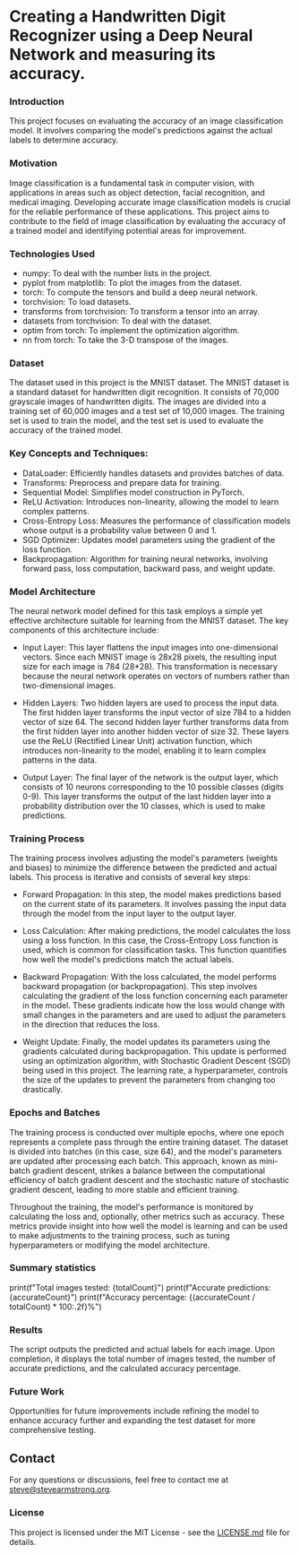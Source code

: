 # Creating a Handwritten Digit Recognizer using a Deep Neural Network and measuring its accuracy.

### Introduction
This project focuses on evaluating the accuracy of an image classification model. It involves comparing the model's predictions against the actual labels to determine accuracy.

### Motivation

Image classification is a fundamental task in computer vision, with applications in areas such as object detection, facial recognition, and medical imaging. Developing accurate image classification models is crucial for the reliable performance of these applications. This project aims to contribute to the field of image classification by evaluating the accuracy of a trained model and identifying potential areas for improvement.

### Technologies Used
* numpy: To deal with the number lists in the project.
* pyplot from matplotlib: To plot the images from the dataset.
* torch: To compute the tensors and build a deep neural network.
* torchvision: To load datasets.
* transforms from torchvision: To transform a tensor into an array.
* datasets from torchvision: To deal with the dataset.
* optim from torch: To implement the optimization algorithm.
* nn from torch: To take the 3-D transpose of the images.


### Dataset

The dataset used in this project is the MNIST dataset. The MNIST dataset is a standard dataset for handwritten digit recognition. It consists of 70,000 grayscale images of handwritten digits. The images are divided into a training set of 60,000 images and a test set of 10,000 images. The training set is used to train the model, and the test set is used to evaluate the accuracy of the trained model.


### Key Concepts and Techniques:
* DataLoader: Efficiently handles datasets and provides batches of data.
* Transforms: Preprocess and prepare data for training.
* Sequential Model: Simplifies model construction in PyTorch.
* ReLU Activation: Introduces non-linearity, allowing the model to learn complex patterns.
* Cross-Entropy Loss: Measures the performance of classification models whose output is a probability value between 0 and 1.
* SGD Optimizer: Updates model parameters using the gradient of the loss function.
* Backpropagation: Algorithm for training neural networks, involving forward pass, loss computation, backward pass, and weight update.


### Model Architecture

The neural network model defined for this task employs a simple yet effective architecture suitable for learning from the MNIST dataset. The key components of this architecture include:

* Input Layer: This layer flattens the input images into one-dimensional vectors. Since each MNIST image is 28x28 pixels, the resulting input size for each image is 784 (28*28). This transformation is necessary because the neural network operates on vectors of numbers rather than two-dimensional images.

* Hidden Layers: Two hidden layers are used to process the input data. The first hidden layer transforms the input vector of size 784 to a hidden vector of size 64. The second hidden layer further transforms data from the first hidden layer into another hidden vector of size 32. These layers use the ReLU (Rectified Linear Unit) activation function, which introduces non-linearity to the model, enabling it to learn complex patterns in the data.

* Output Layer: The final layer of the network is the output layer, which consists of 10 neurons corresponding to the 10 possible classes (digits 0-9). This layer transforms the output of the last hidden layer into a probability distribution over the 10 classes, which is used to make predictions.

### Training Process
The training process involves adjusting the model's parameters (weights and biases) to minimize the difference between the predicted and actual labels. This process is iterative and consists of several key steps:

* Forward Propagation: In this step, the model makes predictions based on the current state of its parameters. It involves passing the input data through the model from the input layer to the output layer.

* Loss Calculation: After making predictions, the model calculates the loss using a loss function. In this case, the Cross-Entropy Loss function is used, which is common for classification tasks. This function quantifies how well the model's predictions match the actual labels.

* Backward Propagation: With the loss calculated, the model performs backward propagation (or backpropagation). This step involves calculating the gradient of the loss function concerning each parameter in the model. These gradients indicate how the loss would change with small changes in the parameters and are used to adjust the parameters in the direction that reduces the loss.

* Weight Update: Finally, the model updates its parameters using the gradients calculated during backpropagation. This update is performed using an optimization algorithm, with Stochastic Gradient Descent (SGD) being used in this project. The learning rate, a hyperparameter, controls the size of the updates to prevent the parameters from changing too drastically.

### Epochs and Batches
The training process is conducted over multiple epochs, where one epoch represents a complete pass through the entire training dataset. The dataset is divided into batches (in this case, size 64), and the model's parameters are updated after processing each batch. This approach, known as mini-batch gradient descent, strikes a balance between the computational efficiency of batch gradient descent and the stochastic nature of stochastic gradient descent, leading to more stable and efficient training.

Throughout the training, the model's performance is monitored by calculating the loss and, optionally, other metrics such as accuracy. These metrics provide insight into how well the model is learning and can be used to make adjustments to the training process, such as tuning hyperparameters or modifying the model architecture.

### Summary statistics
print(f"Total images tested: {totalCount}")
print(f"Accurate predictions: {accurateCount}")
print(f"Accuracy percentage: {(accurateCount / totalCount) * 100:.2f}%")

### Results
The script outputs the predicted and actual labels for each image. Upon completion, it displays the total number of images tested, the number of accurate predictions, and the calculated accuracy percentage.

### Future Work
Opportunities for future improvements include refining the model to enhance accuracy further and expanding the test dataset for more comprehensive testing.

## Contact
For any questions or discussions, feel free to contact me at [steve@stevearmstrong.org](mailto:steve@stevearmstrong.org).

### License
This project is licensed under the MIT License - see the [LICENSE.md](https://github.com/W0474997SteveArmstrong/cardiovascular-disease-risk-prediction/blob/main/LICENSE) file for details.
